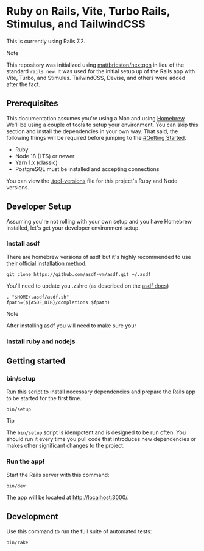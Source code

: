 # Ruby on Rails, Vite, Turbo Rails, Stimulus, and TailwindCSS

This is currently using Rails 7.2. 

> [!NOTE]
> This repository was initialized using [mattbricston/nextgen](https://github.com/mattbrictson/nextgen) in lieu of the standard `rails new`. It was used for the initial setup up of the Rails app with Vite, Turbo, and Stimulus. TailwindCSS, Devise, and others were added after the fact.

## Prerequisites

This documentation assumes you're using a Mac and using [Homebrew](http://brew.sh). We'll be using a couple of tools to setup your environment. You can skip this section and install the dependencies in your own way. That said, the following things will be required before jumping to the [#Getting Started](#getting-started).

- Ruby
- Node 18 (LTS) or newer
- Yarn 1.x (classic)
- PostgreSQL must be installed and accepting connections

You can view the [.tool-versions](https://github.com/jarodtaylor/ror-vite-tailwind/blob/main/.tool-versions) file for this project's Ruby and Node versions.

## Developer Setup
Assuming you're not rolling with your own setup and you have Homebrew installed, let's get your developer environment setup. 

### Install asdf
There are homebrew versions of asdf but it's highly recommended to use their [official installation method](https://asdf-vm.com/guide/getting-started.html#official-download). 

```
git clone https://github.com/asdf-vm/asdf.git ~/.asdf
```

You'll need to update you .zshrc (as described on the [asdf docs](https://asdf-vm.com/guide/getting-started.html#_3-install-asdf:~:text=ZSH,-%26%20Git))
```
. "$HOME/.asdf/asdf.sh"
fpath=(${ASDF_DIR}/completions $fpath)
```

> [!NOTE]
> After installing asdf you will need to make sure your 

### Install ruby and nodejs


## Getting started

### bin/setup

Run this script to install necessary dependencies and prepare the Rails app to be started for the first time.

```
bin/setup
```

> [!TIP]
> The `bin/setup` script is idempotent and is designed to be run often. You should run it every time you pull code that introduces new dependencies or makes other significant changes to the project.

### Run the app!

Start the Rails server with this command:

```
bin/dev
```

The app will be located at <http://localhost:3000/>.

## Development

Use this command to run the full suite of automated tests:

```
bin/rake
```
